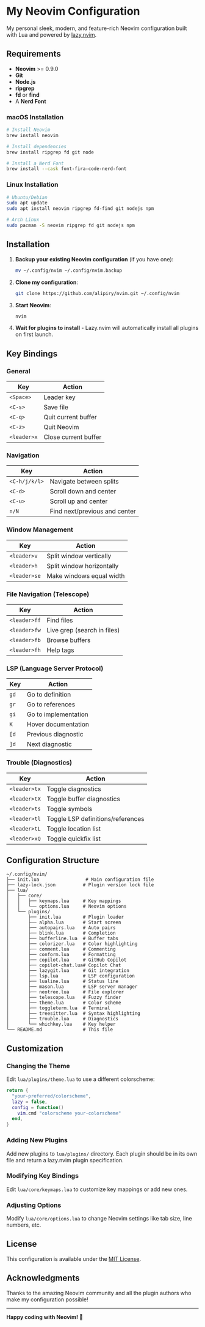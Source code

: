 # My Neovim Configuration

My personal sleek, modern, and feature-rich Neovim configuration built with Lua and powered by [lazy.nvim](https://github.com/folke/lazy.nvim).

## Requirements

- **Neovim** >= 0.9.0
- **Git**
- **Node.js**
- **ripgrep**
- **fd** or **find**
- A **Nerd Font**

### macOS Installation
```bash
# Install Neovim
brew install neovim

# Install dependencies
brew install ripgrep fd git node

# Install a Nerd Font
brew install --cask font-fira-code-nerd-font
```

### Linux Installation
```bash
# Ubuntu/Debian
sudo apt update
sudo apt install neovim ripgrep fd-find git nodejs npm

# Arch Linux
sudo pacman -S neovim ripgrep fd git nodejs npm
```

## Installation

1. **Backup your existing Neovim configuration** (if you have one):
   ```bash
   mv ~/.config/nvim ~/.config/nvim.backup
   ```

2. **Clone my configuration**:
   ```bash
   git clone https://github.com/alipiry/nvim.git ~/.config/nvim
   ```

3. **Start Neovim**:
   ```bash
   nvim
   ```

4. **Wait for plugins to install** - Lazy.nvim will automatically install all plugins on first launch.

## Key Bindings

### General
| Key | Action |
|-----|--------|
| `<Space>` | Leader key |
| `<C-s>` | Save file |
| `<C-q>` | Quit current buffer |
| `<C-z>` | Quit Neovim |
| `<leader>x` | Close current buffer |

### Navigation
| Key | Action |
|-----|--------|
| `<C-h/j/k/l>` | Navigate between splits |
| `<C-d>` | Scroll down and center |
| `<C-u>` | Scroll up and center |
| `n/N` | Find next/previous and center |

### Window Management
| Key | Action |
|-----|--------|
| `<leader>v` | Split window vertically |
| `<leader>h` | Split window horizontally |
| `<leader>se` | Make windows equal width |

### File Navigation (Telescope)
| Key | Action |
|-----|--------|
| `<leader>ff` | Find files |
| `<leader>fw` | Live grep (search in files) |
| `<leader>fb` | Browse buffers |
| `<leader>fh` | Help tags |

### LSP (Language Server Protocol)
| Key | Action |
|-----|--------|
| `gd` | Go to definition |
| `gr` | Go to references |
| `gi` | Go to implementation |
| `K` | Hover documentation |
| `[d` | Previous diagnostic |
| `]d` | Next diagnostic |

### Trouble (Diagnostics)
| Key | Action |
|-----|--------|
| `<leader>tx` | Toggle diagnostics |
| `<leader>tX` | Toggle buffer diagnostics |
| `<leader>ts` | Toggle symbols |
| `<leader>tl` | Toggle LSP definitions/references |
| `<leader>tL` | Toggle location list |
| `<leader>xQ` | Toggle quickfix list |

## ️Configuration Structure

```
~/.config/nvim/
├── init.lua                 # Main configuration file
├── lazy-lock.json          # Plugin version lock file
├── lua/
│   ├── core/
│   │   ├── keymaps.lua     # Key mappings
│   │   └── options.lua     # Neovim options
│   └── plugins/
│       ├── init.lua        # Plugin loader
│       ├── alpha.lua       # Start screen
│       ├── autopairs.lua   # Auto pairs
│       ├── blink.lua       # Completion
│       ├── bufferline.lua  # Buffer tabs
│       ├── colorizer.lua   # Color highlighting
│       ├── comment.lua     # Commenting
│       ├── conform.lua     # Formatting
│       ├── copilot.lua     # GitHub Copilot
│       ├── copilot-chat.lua# Copilot Chat
│       ├── lazygit.lua     # Git integration
│       ├── lsp.lua         # LSP configuration
│       ├── lualine.lua     # Status line
│       ├── mason.lua       # LSP server manager
│       ├── neotree.lua     # File explorer
│       ├── telescope.lua   # Fuzzy finder
│       ├── theme.lua       # Color scheme
│       ├── toggleterm.lua  # Terminal
│       ├── treesitter.lua  # Syntax highlighting
│       ├── trouble.lua     # Diagnostics
│       └── whichkey.lua    # Key helper
└── README.md               # This file
```

## Customization

### Changing the Theme
Edit `lua/plugins/theme.lua` to use a different colorscheme:
```lua
return {
  "your-preferred/colorscheme",
  lazy = false,
  config = function()
    vim.cmd "colorscheme your-colorscheme"
  end,
}
```

### Adding New Plugins
Add new plugins to `lua/plugins/` directory. Each plugin should be in its own file and return a lazy.nvim plugin specification.

### Modifying Key Bindings
Edit `lua/core/keymaps.lua` to customize key mappings or add new ones.

### Adjusting Options
Modify `lua/core/options.lua` to change Neovim settings like tab size, line numbers, etc.


## License

This configuration is available under the [MIT License](LICENSE).

## Acknowledgments

Thanks to the amazing Neovim community and all the plugin authors who make my configuration possible!

---

**Happy coding with Neovim! 🎉**
